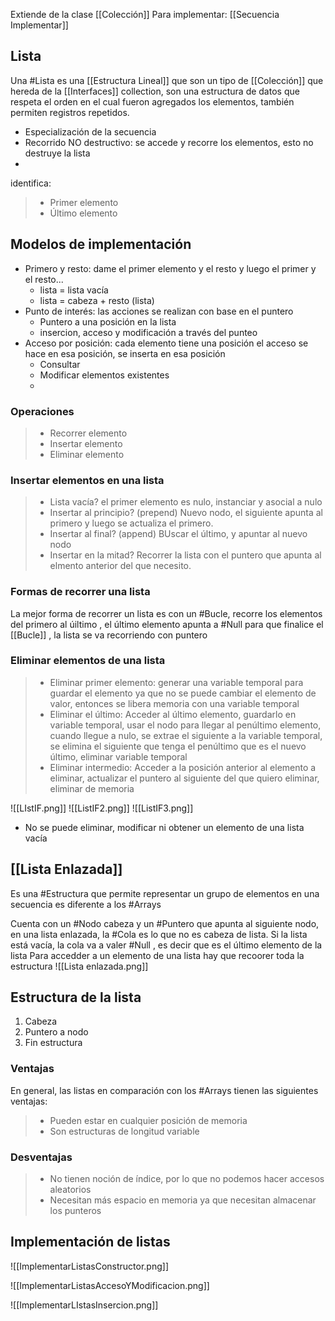 Extiende de la clase [[Colección]] 
Para implementar: [[Secuencia Implementar]]
## Lista
Una #Lista es una [[Estructura Lineal]] que  son un tipo de [[Colección]] que hereda de la [[Interfaces]] collection, son una estructura de datos que respeta el orden en el cual fueron agregados los elementos, también permiten registros repetidos.
-  Especialización de la secuencia
- Recorrido NO destructivo: se accede y recorre los elementos, esto no destruye la lista
- 

identifica:

>- Primer elemento
>- Último elemento

## Modelos de implementación
- Primero y resto: dame el primer elemento y el resto y luego el primer y el resto...
	- lista = lista vacía
	- lista = cabeza + resto (lista)
- Punto de interés: las acciones se realizan con base en el puntero
	- Puntero a una posición en la lista
	- insercion, acceso y modificación a través del punteo
- Acceso por posición: cada elemento tiene una posición el acceso se hace en esa posición, se inserta en esa posición
	- Consultar
	- Modificar elementos existentes
	- 

### Operaciones
>- Recorrer elemento
>- Insertar elemento
>- Eliminar elemento


### Insertar elementos en una lista
>- Lista vacía? el primer elemento es nulo, instanciar y asocial a nulo
>- Insertar al principio? (prepend) Nuevo nodo, el siguiente apunta al primero y luego se actualiza el primero.
>- Insertar al final? (append) BUscar el último, y apuntar al nuevo nodo
>- Insertar en la mitad? Recorrer la lista con el puntero que apunta al elmento anterior del que necesito. 

### Formas de recorrer una lista
La mejor forma de recorrer un lista es con un #Bucle, recorre los elementos del primero al úiltimo , el último elemento apunta a #Null para que finalice el [[Bucle]] , la lista se va recorriendo con puntero

### Eliminar elementos de una lista
>- Eliminar primer elemento:  generar una variable temporal para guardar el elemento ya que no se puede cambiar el elemento de valor, entonces se libera memoria con una variable temporal
>- Eliminar el último: Acceder al último elemento, guardarlo en variable temporal, usar el nodo para llegar al penúltimo elemento, cuando llegue a nulo, se extrae el siguiente a la variable temporal, se elimina el siguiente que tenga el penúltimo que es el nuevo último, eliminar variable temporal
>- Eliminar intermedio: Acceder a la posición anterior al elemento a eliminar, actualizar el puntero al siguiente del que quiero eliminar, eliminar de memoria


![[LIstIF.png]]
![[ListIF2.png]]
![[ListIF3.png]]

- No se puede eliminar, modificar ni obtener un elemento de una lista vacía

## [[Lista Enlazada]]

Es una #Estructura que permite representar un grupo de elementos en una secuencia
es diferente a los #Arrays 

Cuenta con un #Nodo cabeza y un #Puntero que apunta al siguiente nodo, en una lista enlazada, la #Cola es lo que no es cabeza de lista. Si la lista está vacía, la cola va a valer #Null , es decir que es el último elemento de la lista
Para accedder a un elemento de una lista hay que recoorer toda la estructura
![[Lista enlazada.png]]

## Estructura de la lista
1. Cabeza
2. Puntero a nodo
3. Fin estructura

### Ventajas
En general, las listas en comparación con los #Arrays  tienen las siguientes ventajas:

>- Pueden estar en cualquier posición de memoria
>- Son estructuras de longitud variable

### Desventajas

>- No tienen noción de índice, por lo que no podemos hacer accesos aleatorios
>- Necesitan más espacio en memoria ya que necesitan almacenar los punteros


## Implementación de listas

![[ImplementarListasConstructor.png]]

![[ImplementarListasAccesoYModificacion.png]]

![[ImplementarLIstasInsercion.png]]